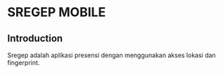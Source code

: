 # SREGEP MOBILE

## Introduction 

Sregep adalah aplikasi presensi dengan menggunakan akses lokasi dan fingerprint.
